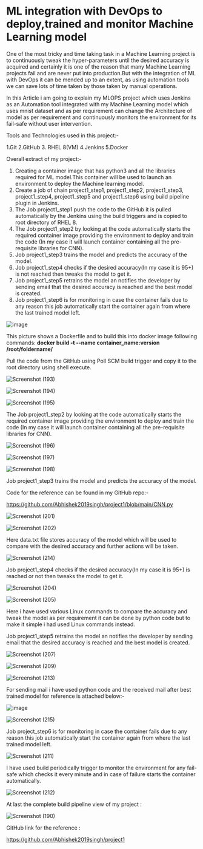 # ML integration with DevOps to deploy,trained and monitor Machine Learning model
One of the most tricky and time taking task in a Machine Learning project is to continuously tweak the hyper-parameters until the desired accuracy is acquired and certainly it is one of the reason that many Machine Learning projects fail and are never put into production.But with the integration of ML with DevOps it can be mended up to an extent, as using automation tools we can save lots of time taken by those taken by manual operations.

In this Article i am going to explain my MLOPS project which uses Jenkins as an Automation tool integrated with my Machine Learning model which uses mnist dataset and as per requirement can change the Architecture of model as per requirement and continuously monitors the environment for its fail-safe without user intervention.

Tools and Technologies used in this project:-

1.Git 2.GitHub 3. RHEL 8(VM) 4.Jenkins 5.Docker

Overall extract of my project:-

1. Creating a container image that has python3 and all the libraries required for ML model.This container will be used to launch an environment to deploy the Machine learning model.
2. Create a job of chain project1_step1, project1_step2, project1_step3, project1_step4, project1_step5 and project1_step6 using build pipeline plugin in Jenkins.
3. The Job project1_step1 push the code to the GitHub it is pulled automatically by the Jenkins using the build triggers and is copied to root directory of RHEL 8.
4. The Job project1_step2 by looking at the code automatically starts the required container image providing the environment to deploy and train the code (In my case it will launch container containing all the pre-requisite libraries for CNN).
5. Job project1_step3 trains the model and predicts the accuracy of the model.
6. Job project1_step4 checks if the desired accuracy(In my case it is 95+) is not reached then tweaks the model to get it.
7. Job project1_step5 retrains the model an notifies the developer by sending email that the desired accuracy is reached and the best model is created.
8. Job project1_step6 is for monitoring in case the container fails due to any reason this job automatically start the container again from where the last trained model left.

![image](https://user-images.githubusercontent.com/64477686/128171523-80d1d5ec-48ed-43f3-b524-0d0ef0bccc1e.png)

This picture shows a Dockerfile and to build this into docker image following commands:
**docker build -t --name container_name:version /root/foldername/**

Pull the code from the GitHub using Poll SCM build trigger and copy it to the root directory using shell execute.



![Screenshot (193)](https://user-images.githubusercontent.com/64477686/132846717-f0a3edaa-2e48-477e-b92b-f1953db37d94.png)

![Screenshot (194)](https://user-images.githubusercontent.com/64477686/132846926-5daf6302-ffb9-489d-83b4-17066dc72d44.png)

![Screenshot (195)](https://user-images.githubusercontent.com/64477686/132846955-8b9d3e7d-7415-4359-aca4-d7572d84a3a9.png)



The Job project1_step2 by looking at the code automatically starts the required container image providing the environment to deploy and train the code (In my case it will launch container containing all the pre-requisite libraries for CNN).



![Screenshot (196)](https://user-images.githubusercontent.com/64477686/132847453-d2c43d87-7385-4fac-860e-03e47ea11fbc.png)

![Screenshot (197)](https://user-images.githubusercontent.com/64477686/132847473-f13294d5-a06e-4fa1-9a69-c400a03b1e5d.png)

![Screenshot (198)](https://user-images.githubusercontent.com/64477686/132848250-38db0b16-7a81-4a85-9bbf-0704c1b5de7c.png)



Job project1_step3 trains the model and predicts the accuracy of the model.

Code for the reference can be found in my GitHub repo:-

https://github.com/Abhishek2019singh/project1/blob/main/CNN.py




![Screenshot (201)](https://user-images.githubusercontent.com/64477686/132848863-2f67d0d1-e1ce-42e8-b2fa-ea3cd5b29f6c.png)

![Screenshot (202)](https://user-images.githubusercontent.com/64477686/132848882-f781094b-2979-4072-b537-d5d2e7168a43.png)



Here data.txt file stores accuracy of the model which will be used to compare with the desired accuracy and further actions will be taken.



![Screenshot (214)](https://user-images.githubusercontent.com/64477686/132850209-04e021a7-cc13-4244-8836-42e216433f47.png)



Job project1_step4 checks if the desired accuracy(In my case it is 95+) is reached or not then tweaks the model to get it.



![Screenshot (204)](https://user-images.githubusercontent.com/64477686/132852324-6cbbe187-d129-435c-9e8b-1cac1c382e39.png)

![Screenshot (205)](https://user-images.githubusercontent.com/64477686/132852344-cefab1f4-4d5b-4cb1-941c-70aee63076c8.png)



Here i have used various Linux commands to compare the accuracy and tweak the model as per requirement it can be done by python code but to make it simple i had used Linux commands instead.



Job project1_step5 retrains the model an notifies the developer by sending email that the desired accuracy is reached and the best model is created.




![Screenshot (207)](https://user-images.githubusercontent.com/64477686/132852660-256d1817-b41d-4bcf-97ca-ce690e7977fc.png)

![Screenshot (209)](https://user-images.githubusercontent.com/64477686/132852669-e926a223-d807-45d1-a699-0b15998b43c6.png)

![Screenshot (213)](https://user-images.githubusercontent.com/64477686/132852722-993cc82d-0230-459e-9b53-56c7e2fd6408.png)




For sending mail i have used python code and the received mail after best trained model for reference is attached below:-




![image](https://user-images.githubusercontent.com/64477686/132852843-f7be1d6a-bff8-4f15-a7ea-42964dd77c88.png)

![Screenshot (215)](https://user-images.githubusercontent.com/64477686/132853430-0fae088c-968a-4645-922f-0a83819cafc2.png)




Job project_step6 is for monitoring in case the container fails due to any reason this job automatically start the container again from where the last trained model left.




![Screenshot (211)](https://user-images.githubusercontent.com/64477686/132853541-12f75bb0-8cbd-460b-8287-a2b254ff485e.png)




I have used build periodically trigger to monitor the environment for any fail-safe which checks it every minute and in case of failure starts the container automatically.




![Screenshot (212)](https://user-images.githubusercontent.com/64477686/132853561-666e67f7-bad8-4dd2-9c95-5aabb092154e.png)




At last the complete build pipeline view of my project :


![Screenshot (190)](https://user-images.githubusercontent.com/64477686/132853655-af512052-3cb3-4ee6-9b37-dc09622a0a27.png)



GitHub link for the reference :

https://github.com/Abhishek2019singh/project1

